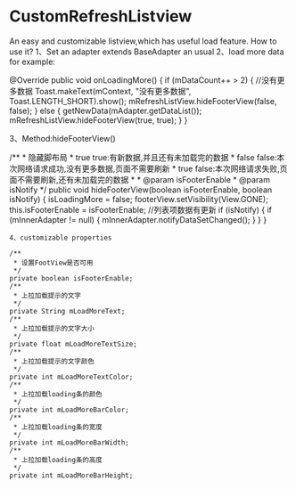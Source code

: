 # CustomRefreshListview

  An easy and customizable listview,which has useful load feature.
  How to use it?
  1、Set an adapter extends BaseAdapter an usual
  2、load more data
  for example:
  
  @Override
    public void onLoadingMore() {
        if (mDataCount++ > 2) {
            //没有更多数据
            Toast.makeText(mContext, "没有更多数据", Toast.LENGTH_SHORT).show();
            mRefreshListView.hideFooterView(false, false);
        } else {
            getNewData(mAdapter.getDataList());
            mRefreshListView.hideFooterView(true, true);
        }
    }
    
  3、Method:hideFooterView()
  
  /**
     * 隐藏脚布局
     * true true:有新数据,并且还有未加载完的数据
     * false false:本次网络请求成功,没有更多数据,页面不需要刷新
     * true false:本次网络请求失败,页面不需要刷新,还有未加载完的数据
     *
     * @param isFooterEnable
     * @param isNotify
     */
    public void hideFooterView(boolean isFooterEnable, boolean isNotify) {
        isLoadingMore = false;
        footerView.setVisibility(View.GONE);
        this.isFooterEnable = isFooterEnable;
        //列表项数据有更新
        if (isNotify) {
            if (mInnerAdapter != null) {
                mInnerAdapter.notifyDataSetChanged();
            }
        }
    }
    
    4、customizable properties
    
    /**
     * 设置FootView是否可用
     */
    private boolean isFooterEnable;
    /**
     * 上拉加载提示的文字
     */
    private String mLoadMoreText;
    /**
     * 上拉加载提示的文字大小
     */
    private float mLoadMoreTextSize;
    /**
     * 上拉加载提示的文字颜色
     */
    private int mLoadMoreTextColor;
    /**
     * 上拉加载loading条的颜色
     */
    private int mLoadMoreBarColor;
    /**
     * 上拉加载loading条的宽度
     */
    private int mLoadMoreBarWidth;
    /**
     * 上拉加载loading条的高度
     */
    private int mLoadMoreBarHeight;
